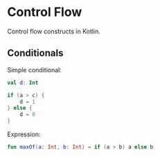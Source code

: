 # Control Flow
Control flow constructs in Kotlin.

## Conditionals
Simple conditional:
```kotlin
val d: Int

if (a > c) {
    d = 1
} else {
    d = 0
}
```

Expression:
```kotlin
fun maxOf(a: Int, b: Int) = if (a > b) a else b
```